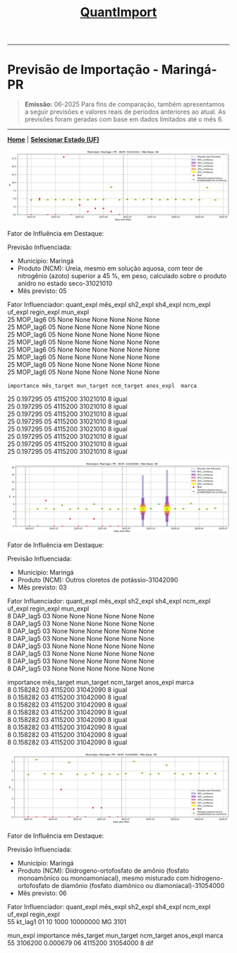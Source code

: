 <header>
    <h1><a href="https://quantimportbrazil.github.io/Sobre/">QuantImport</a></h1>
</header>

---

# Previsão de Importação - Maringá-PR

> **Emissão:** 06-2025
> Para fins de comparação, também apresentamos a seguir previsões e valores reais de períodos anteriores ao atual.
> As previsões foram geradas com base em dados limitados até o mês 6.

---

**[Home](https://quantimportbrazil.github.io/Sobre/)** | **[Selecionar Estado (UF)](https://quantimportbrazil.github.io/Unidades_Federativas/)**


![Gráfico de Previsão](31021010.png)

Fator de Influência em Destaque:

Previsão Influenciada:
- Município: Maringá
- Produto (NCM): Ureia, mesmo em solução aquosa, com teor de nitrogênio (azoto) superior a 45 %, em peso, calculado sobre o produto anidro no estado seco-31021010 
- Mês previsto: 05

Fator Influenciador:
   quant_expl mês_expl sh2_expl sh4_expl ncm_expl uf_expl regin_expl mun_expl  \
25   MOP_lag6       05     None     None     None    None       None     None   
25   MOP_lag6       05     None     None     None    None       None     None   
25   MOP_lag6       05     None     None     None    None       None     None   
25   MOP_lag6       05     None     None     None    None       None     None   
25   MOP_lag6       05     None     None     None    None       None     None   
25   MOP_lag6       05     None     None     None    None       None     None   
25   MOP_lag6       05     None     None     None    None       None     None   
25   MOP_lag6       05     None     None     None    None       None     None   

    importance mês_target mun_target ncm_target anos_expl  marca  
25    0.197295         05    4115200   31021010         8  igual  
25    0.197295         05    4115200   31021010         8  igual  
25    0.197295         05    4115200   31021010         8  igual  
25    0.197295         05    4115200   31021010         8  igual  
25    0.197295         05    4115200   31021010         8  igual  
25    0.197295         05    4115200   31021010         8  igual  
25    0.197295         05    4115200   31021010         8  igual  
25    0.197295         05    4115200   31021010         8  igual  







![Gráfico de Previsão](31042090.png)

Fator de Influência em Destaque:

Previsão Influenciada:
- Município: Maringá
- Produto (NCM): Outros cloretos de potássio-31042090 
- Mês previsto: 03

Fator Influenciador:
  quant_expl mês_expl sh2_expl sh4_expl ncm_expl uf_expl regin_expl mun_expl  \
8   DAP_lag5       03     None     None     None    None       None     None   
8   DAP_lag5       03     None     None     None    None       None     None   
8   DAP_lag5       03     None     None     None    None       None     None   
8   DAP_lag5       03     None     None     None    None       None     None   
8   DAP_lag5       03     None     None     None    None       None     None   
8   DAP_lag5       03     None     None     None    None       None     None   
8   DAP_lag5       03     None     None     None    None       None     None   
8   DAP_lag5       03     None     None     None    None       None     None   

   importance mês_target mun_target ncm_target anos_expl  marca  
8    0.158282         03    4115200   31042090         8  igual  
8    0.158282         03    4115200   31042090         8  igual  
8    0.158282         03    4115200   31042090         8  igual  
8    0.158282         03    4115200   31042090         8  igual  
8    0.158282         03    4115200   31042090         8  igual  
8    0.158282         03    4115200   31042090         8  igual  
8    0.158282         03    4115200   31042090         8  igual  
8    0.158282         03    4115200   31042090         8  igual  







![Gráfico de Previsão](31054000.png)

Fator de Influência em Destaque:

Previsão Influenciada:
- Município: Maringá
- Produto (NCM): Diidrogeno-ortofosfato de amônio (fosfato monoamônico ou monoamoniacal), mesmo misturado com hidrogeno-ortofosfato de diamônio (fosfato diamônico ou diamoniacal)-31054000 
- Mês previsto: 06

Fator Influenciador:
   quant_expl mês_expl sh2_expl sh4_expl  ncm_expl uf_expl regin_expl  \
55    kt_lag1       01       10     1000  10000000      MG       3101   

   mun_expl  importance mês_target mun_target ncm_target anos_expl marca  
55  3106200    0.000679         06    4115200   31054000         8   dif  





